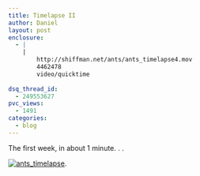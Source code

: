```yaml
---
title: Timelapse II
author: Daniel
layout: post
enclosure:
  - |
    |
        http://shiffman.net/ants/ants_timelapse4.mov
        4462478
        video/quicktime
        
dsq_thread_id:
  - 249553627
pvc_views:
  - 1491
categories:
  - blog
---
```

<p>The first week, in about 1 minute. . . </p>
<p><a href="http://shiffman.net/ants/ants_timelapse4.mov"><img src="http://shiffman.net/ants/ants_timelapse.jpg" alt="ants_timelapse"/></a>.</p>
